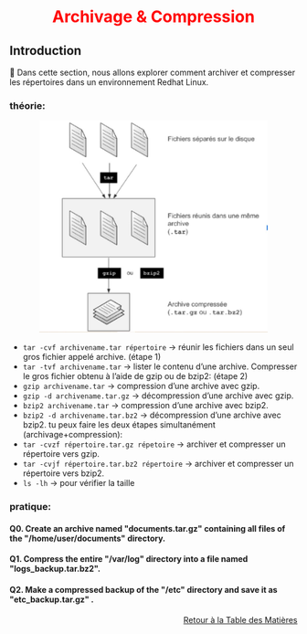 <h1 align="center" style="color: red;">Archivage & Compression</h1>

## Introduction
👋 Dans cette section, nous allons explorer comment archiver et compresser les répertoires dans un environnement Redhat Linux.
### théorie:
<p align="center">
  <img src="images/Cap.JPG" alt="cap" style="width: 400px;"/>
</p> 

- `tar -cvf archivename.tar répertoire` → réunir les fichiers dans un seul gros fichier appelé archive.  (étape 1)
- `tar -tvf archivename.tar` → lister le contenu d’une archive.
Compresser le gros fichier obtenu à l’aide de gzip ou de bzip2: (étape 2)
- `gzip archivename.tar` →  compression d’une archive avec gzip.
- `gzip -d archivename.tar.gz` → décompression d’une archive avec gzip.
- `bzip2 archivename.tar` →  compression d’une archive avec bzip2.
- `bzip2 -d archivename.tar.bz2` → décompression d’une archive avec bzip2.
tu peux faire les deux étapes simultanément (archivage+compression):
- `tar -cvzf répertoire.tar.gz répetoire` → archiver et compresser un répertoire vers gzip.
- `tar -cvjf répertoire.tar.bz2 répertoire` → archiver et compresser un répertoire vers bzip2.
- `ls -lh` → pour vérifier la taille
### pratique:
#### Q0. Create an archive named "documents.tar.gz" containing all files of the "/home/user/documents" directory.
<!--
```bash
tar -cvzf document.tar.gz /home/user/documents
```
-->
#### Q1. Compress the entire "/var/log" directory into a file named "logs_backup.tar.bz2".
<!--
```bash
tar -cvjf logs_backup.tar.bz2 /var/log
```
-->
#### Q2. Make a compressed backup of the "/etc" directory and save it as "etc_backup.tar.gz" .
<!--
```bash
tar -cvzf etc_backup.tar.gz /etc
```
-->
<p style="text-align: right;">
  <a href="https://github.com/halekammoun/RHCSA-Training/blob/main/README.md#table-des-matieres">Retour à la Table des Matières</a>
</p>




